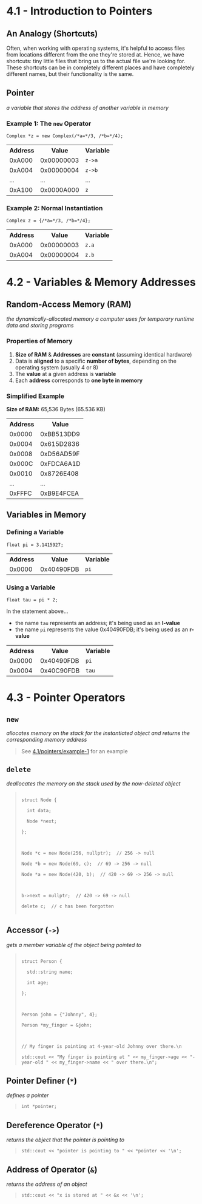 # 4.1 - Introduction to Pointers

## An Analogy (Shortcuts)

Often, when working with operating systems, it's helpful to access files from locations different from the one they're stored at. Hence, we have shortcuts: tiny little files that bring us to the actual file we're looking for. These shortcuts can be in completely different places and have completely different names, but their functionality is the same.

## Pointer

*a variable that stores the address of another variable in memory*

### Example 1: The `new` Operator

`Complex *z = new Complex(/*a=*/3, /*b=*/4);`

<table>
	<tr>
		<th>Address</th>
		<th>Value</th>
		<th>Variable</th>
	</tr>
	<tr>
		<td>0xA000</td>
		<td>0x00000003</td>
		<td><code>z->a</code></td>
	</tr>
	<tr>
		<td>0xA004</td>
		<td>0x00000004</td>
		<td><code>z->b</code></td>
	</tr>
	<tr>
		<td>...</td>
		<td>...</td>
		<td>...</td>
	</tr>
	<tr>
		<td>0xA100</td>
		<td>0x0000A000</td>
		<td><code>z</code></td>
	</tr>
</table>

### Example 2: Normal Instantiation

`Complex z = {/*a=*/3, /*b=*/4};`

<table>
	<tr>
		<th>Address</th>
		<th>Value</th>
		<th>Variable</th>
	</tr>
	<tr>
		<td>0xA000</td>
		<td>0x00000003</td>
		<td><code>z.a</code></td>
	</tr>
	<tr>
		<td>0xA004</td>
		<td>0x00000004</td>
		<td><code>z.b</code></td>
	</tr>
</table>

# 4.2 - Variables & Memory Addresses

## Random-Access Memory (RAM)

*the dynamically-allocated memory a computer uses for temporary runtime data and storing programs*

### Properties of Memory

1. **Size of RAM** & **Addresses** are **constant** (assuming identical hardware)
2. Data is **aligned** to a specific **number of bytes**, depending on the operating system (usually 4 or 8)
3. The **value** at a given address is **variable**
4. Each **address** corresponds to **one byte in memory**

### Simplified Example

**Size of RAM:** 65,536 Bytes (65.536 KB)

<table>
	<tr>
		<th>Address</th>
		<th>Value</th>
	</tr>
	<tr>
		<td>0x0000</td>
		<td>0xBB513DD9</td>
	</tr>
	<tr>
		<td>0x0004</td>
		<td>0x615D2836</td>
	</tr>
	<tr>
		<td>0x0008</td>
		<td>0xD56AD59F</td>
	</tr>
	<tr>
		<td>0x000C</td>
		<td>0xFDCA6A1D</td>
	</tr>
	<tr>
		<td>0x0010</td>
		<td>0x8726E408</td>
	</tr>
	<tr>
		<td>...</td>
		<td>...</td>
	</tr>
	<tr>
		<td>0xFFFC</td>
		<td>0xB9E4FCEA</td>
	</tr>
</table>

## Variables in Memory

### Defining a Variable

`float pi = 3.1415927;`

<table>
	<tr>
		<th>Address</th>
		<th>Value</th>
		<th>Variable</th>
	</tr>
	<tr>
		<td>0x0000</td>
		<td>0x40490FDB</td>
		<td><code>pi</code></td>
	</tr>
</table>

### Using a Variable

`float tau = pi * 2;`

In the statement above...

- the name `tau` represents an address; it's being used as an **l-value**
- the name `pi` represents the value 0x40490FDB; it's being used as an **r-value**

<table>
	<tr>
		<th>Address</th>
		<th>Value</th>
		<th>Variable</th>
	</tr>
	<tr>
		<td>0x0000</td>
		<td>0x40490FDB</td>
		<td><code>pi</code></td>
	</tr>
	<tr>
		<td>0x0004</td>
		<td>0x40C90FDB</td>
		<td><code>tau</code></td>
	</tr>
</table>

# 4.3 - Pointer Operators

## `new`

*allocates memory on the stack for the instantiated object and returns the corresponding memory address*

> See <a href="#example-1-the-new-operator">4.1/pointers/example-1</a> for an example

## `delete`

*deallocates the memory on the stack used by the now-deleted object*

> <code>
> struct Node {<br>
> &ensp;&ensp;int data;<br>
> &ensp;&ensp;Node *next;<br>
> };<br>
> <br>
> Node *c = new Node(256, nullptr);&ensp;&ensp;// 256 -> null<br>
> Node *b = new Node(69, c);&ensp;&ensp;// 69 -> 256 -> null<br>
> Node *a = new Node(420, b);&ensp;&ensp;// 420 -> 69 -> 256 -> null<br>
> <br>
> b->next = nullptr;&ensp;&ensp;// 420 -> 69 -> null<br>
> delete c;&ensp;&ensp;// c has been forgotten<br>
> </code>

## Accessor (`->`)

*gets a member variable of the object being pointed to*

> <code>
> struct Person {<br>
> &ensp;&ensp;std::string name;<br>
> &ensp;&ensp;int age;<br>
> };<br>
> <br>
> Person john = {"Johnny", 4};<br>
> Person *my_finger = &john;<br>
> <br>
> // My finger is pointing at 4-year-old Johnny over there.\n<br>
> std::cout << "My finger is pointing at " << my_finger->age << "-year-old " << my_finger->name << " over there.\n";
> </code>

## Pointer Definer (`*`)

*defines a pointer*

> `int *pointer;`

## Dereference Operator (`*`)

*returns the object that the pointer is pointing to*

> `std::cout << "pointer is pointing to " << *pointer << '\n';`

## Address of Operator (`&`)

*returns the address of an object*

> `std::cout << "x is stored at " << &x << '\n';`
